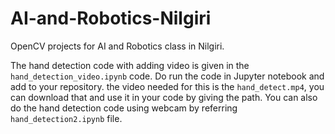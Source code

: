 # AI-and-Robotics-Nilgiri
OpenCV projects for AI and Robotics class in Nilgiri.

The hand detection code with adding video is given in the `hand_detection_video.ipynb` code. Do run the code in Jupyter notebook and add to your repository. the video needed for this is the `hand_detect.mp4`, you can download that and use it in your code by giving the path. You can also do the hand detection code using webcam by referring `hand_detection2.ipynb` file.
